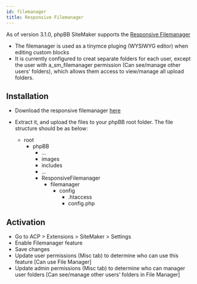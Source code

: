 ```yaml
---
id: filemanager
title: Responsive Filemanager
---
```

As of version 3.1.0, phpBB SiteMaker supports the [Responsive Filemanager](http://responsivefilemanager.com)

- The filemanager is used as a tinymce pluging (WYSIWYG editor) when editing custom blocks
- It is currently configured to creat separate folders for each user, except the user with a_sm_filemanager permission (Can see/manage other users' folders), which allows them access to view/manage all upload folders.

## Installation

- Download the responsive filemanager [here](http://responsivefilemanager.com/index.php#sthash.5UrnhjX2.dpbs)
- Extract it, and upload the files to your phpBB root folder. The file structure should be as below:

    - root
      - phpBB
        - ...
        - images
        - includes
        - ...
        - ResponsiveFilemanager
          - filemanager
            - config
              - .htaccess
              - config.php
    

## Activation

- Go to ACP > Extensions > SiteMaker > Settings
- Enable Filemanager feature
- Save changes
- Update user permissions (Misc tab) to determine who can use this feature [Can use File Manager]
- Update admin permissions (Misc tab) to determine who can manager user folders [Can see/manage other users’ folders in File Manager]